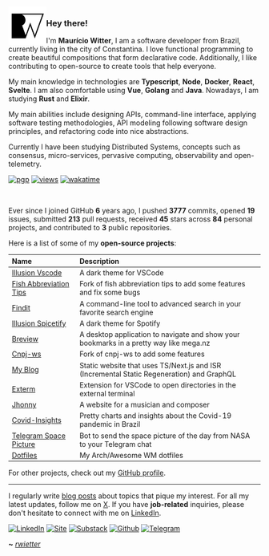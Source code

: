 <img align="left" width="15%" src="./icon.png">

### Hey there!

I'm **Maurício Witter**, I am a software developer from Brazil, currently living in the city of Constantina. I love functional programming to create beautiful compositions that form declarative code. Additionally, I like contributing to open-source to create tools that help everyone.

My main knowledge in technologies are **Typescript**, **Node**, **Docker**, **React**, **Svelte**. I am also comfortable using **Vue**, **Golang** and **Java**. Nowadays, I am studying **Rust** and **Elixir**.

My main abilities include designing APIs, command-line interface, applying software testing methodologies, API modeling following software design principles, and refactoring code into nice abstractions.

Currently I have been studying Distributed Systems, concepts such as consensus, micro-services, pervasive computing, observability and open-telemetry.

[![pgp](https://img.shields.io/badge/gpg-2F4A8C59535F3EDA-313131?style=flat&labelColor=545454&color=313131)](https://github.com/rwietter.gpg) [![views](https://komarev.com/ghpvc/?username=rwietter&style=flat&color=313131&label=views)](https://github.com/rwietter) [![wakatime](https://wakatime.com/badge/user/6a826599-f069-465f-81bf-4438e4f54426.svg?style=flat-square)](https://wakatime.com/@6a826599-f069-465f-81bf-4438e4f54426?style=for-the-badge)


<br>

Ever since I joined GitHub **6** years ago, I pushed **3777** commits, opened **19** issues, submitted **213** pull requests, received **45** stars across **84** personal projects, and contributed to **3** public repositories.

Here is a list of some of my **open-source projects**:

| Name                                                                         | Description                                                                               |
| :--------------------------------------------------------------------------- | :---------------------------------------------------------------------------------------- |
| [Illusion Vscode](https://github.com/rwietter/illusion-vscode-theme)         | A dark theme for VSCode                                                                   |
| [Fish Abbreviation Tips](https://github.com/rwietter/fish-abbreviation-tips) | Fork of fish abbreviation tips to add some features and fix some bugs                     |
| [Findit](https://github.com/rwietter/findit)                                 | A command-line tool to advanced search in your favorite search engine                     |
| [Illusion Spicetify](https://github.com/rwietter/illusion-spicetify)         | A dark theme for Spotify                                                                  |
| [Breview](https://github.com/rwietter/breview)                               | A desktop application to navigate and show your bookmarks in a pretty way like mega.nz    |
| [Cnpj-ws](https://github.com/rwietter/cnpj-ws)                               | Fork of cnpj-ws to add some features                                                      |
| [My Blog](https://github.com/rwietter/rwietter.xyz)                          | Static website that uses TS/Next.js and ISR (Incremental Static Regeneration) and GraphQL |
| [Exterm](https://github.com/rwietter/exterm-vscode)                          | Extension for VSCode to open directories in the external terminal                         |
| [Jhonny](https://github.com/rwietter/jhonny)                                 | A website for a musician and composer                                                     |
| [Covid-Insights](https://github.com/rwietter/covid-19-insights)              | Pretty charts and insights about the Covid-19 pandemic in Brazil                          |
| [Telegram Space Picture](https://github.com/rwietter/telegram-space-today)   | Bot to send the space picture of the day from NASA to your Telegram chat                  |
| [Dotfiles](https://github.com/rwietter/dotfiles)                             | My Arch/Awesome WM dotfiles                                                               |

For other projects, check out my [GitHub profile](https://github.com/rwietter?tab=repositories).

<hr />

I regularly write [blog posts](https://rwietterc.xyz/blog) about topics that pique my interest. For all my latest updates, follow me on [X](https://x.com/rwietter). If you have **job-related** inquiries, please don't hesitate to connect with me on [LinkedIn](https://www.linkedin.com/in/rwietter/).

<div>

  [![LinkedIn](https://img.shields.io/badge/linkedin-%230077B5.svg?style=for-the-badge&logo=linkedin&logoColor=white)](https://www.linkedin.com/in/rwietter/)
  [![Site](https://img.shields.io/badge/-Site-000?style=for-the-badge&logo=medium&logoColor=fff)](https://rwietterc.xyz)
  [![Substack](https://img.shields.io/badge/-Substack-fff?style=for-the-badge&logo=substack&logoColor=orange)](https://rwietter.substack.com)
  [![Github](https://img.shields.io/badge/github-%23181717.svg?style=for-the-badge&logo=github&logoColor=white)](https://github.com/rwietter)
  [![Telegram](https://img.shields.io/badge/-Telegram-007ACC?style=for-the-badge&logo=telegram&logoColor=white)](https://telegram.me/rwietter)

</div>

**~** [_rwietter_](https://rwietterc.xyz/)
